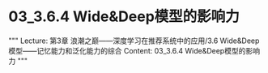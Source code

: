 # 03_3.6.4 Wide&Deep模型的影响力

"""
Lecture: 第3章 浪潮之巅——深度学习在推荐系统中的应用/3.6 Wide&Deep 模型——记忆能力和泛化能力的综合
Content: 03_3.6.4 Wide&Deep模型的影响力
"""

